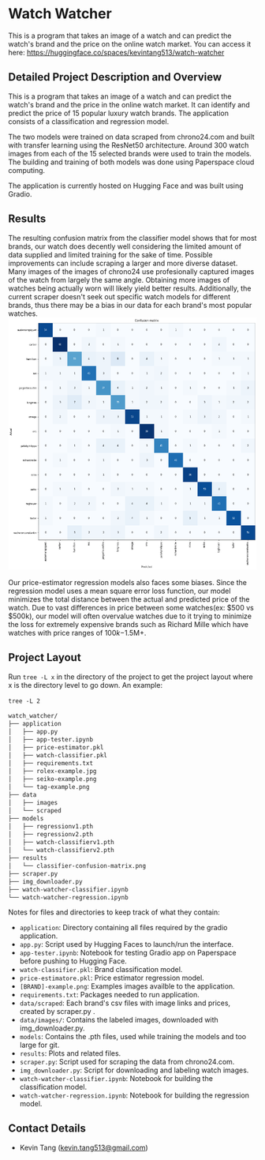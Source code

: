 # Watch Watcher
This is a program that takes an image of a watch and can predict the watch's brand and the price on the online watch market. You can access it here: https://huggingface.co/spaces/kevintang513/watch-watcher

## Detailed Project Description and Overview
This is a program that takes an image of a watch and can predict the watch's brand and the price in the online watch market. It can identify and predict the price of 15 popular luxury watch brands. The application consists of a classification and regression model. 

The two models were trained on data scraped from chrono24.com and built with transfer learning using the ResNet50 architecture. Around 300 watch images from each of the 15 selected brands were used to train the models. The building and training of both models was done using Paperspace cloud computing. 

The application is currently hosted on Hugging Face and was built using Gradio.
## Results
The resulting confusion matrix from the classifier model shows that for most brands, our watch does decently well considering the limited amount of data supplied and limited training for the sake of time. Possible improvements can include scraping a larger and more diverse dataset. Many images of the images of chrono24 use profesionally captured images of the watch from largely the same angle. Obtaining more images of watches being actually worn will likely yield better results. Additionally, the current scraper doesn't seek out specific watch models for different brands, thus there may be a bias in our data for each brand's most popular watches.
![Alt text](results/classifier-confusion-matrix.png)

Our price-estimator regression models also faces some biases. Since the regression model uses a mean square error loss function, our model minimizes the total distance between the actual and predicted price of the watch. Due to vast differences in price between some watches(ex: $500 vs $500k), our model will often overvalue watches due to it trying to minimize the loss for extremely expensive brands such as Richard Mille which have watches with price ranges of $100k-$1.5M+.
## Project Layout
Run `tree -L x` in the directory of the project to get the project layout where x is the directory level to go down. An example:

`tree -L 2`
```
watch_watcher/
├── application
│   ├── app.py
│   ├── app-tester.ipynb
│   ├── price-estimator.pkl
│   ├── watch-classifier.pkl
│   ├── requirements.txt
│   ├── rolex-example.jpg
│   ├── seiko-example.png
│   └── tag-example.png
├── data
│   ├── images
│   └── scraped
├── models
│   ├── regressionv1.pth
│   ├── regressionv2.pth
│   ├── watch-classifierv1.pth
│   └── watch-classifierv2.pth
├── results
│   └── classifier-confusion-matrix.png
├── scraper.py
├── img_downloader.py
├── watch-watcher-classifier.ipynb
└── watch-watcher-regression.ipynb
```

Notes for files and directories to keep track of what they contain:
 - `application`: Directory containing all files required by the gradio application.
  - `app.py`: Script used by Hugging Faces to launch/run the interface.
  - `app-tester.ipynb`: Notebook for testing Gradio app on Paperspace before pushing to Hugging Face.
  - `watch-classifier.pkl`: Brand classification model.
  - `price-estimatore.pkl`: Price estimator regression model.
  - `[BRAND]-example.png`: Examples images availble to the application.
  - `requirements.txt`: Packages needed to run application.
 - `data/scraped`: Each brand's csv files with image links and prices, created by scraper.py .
 - `data/images/`: Contains the labeled images, downloaded with img_downloader.py.
 - `models`: Contains the .pth files, used while training the models and too large for git.
 - `results`: Plots and related files.
 - `scraper.py`: Script used for scraping the data from chrono24.com.
 - `img_downloader.py`: Script for downloading and labeling watch images.
 - `watch-watcher-classifier.ipynb`: Notebook for building the classification model.
 - `watch-watcher-regression.ipynb`: Notebook for building the regression model.
## Contact Details
* Kevin Tang (kevin.tang513@gmail.com)

<!--

Template Notes: 
 - Markdown documentation and cheatsheets:
   - https://www.markdownguide.org/cheat-sheet/
   - https://github.com/adam-p/markdown-here/wiki/Markdown-Cheatsheet

-->
